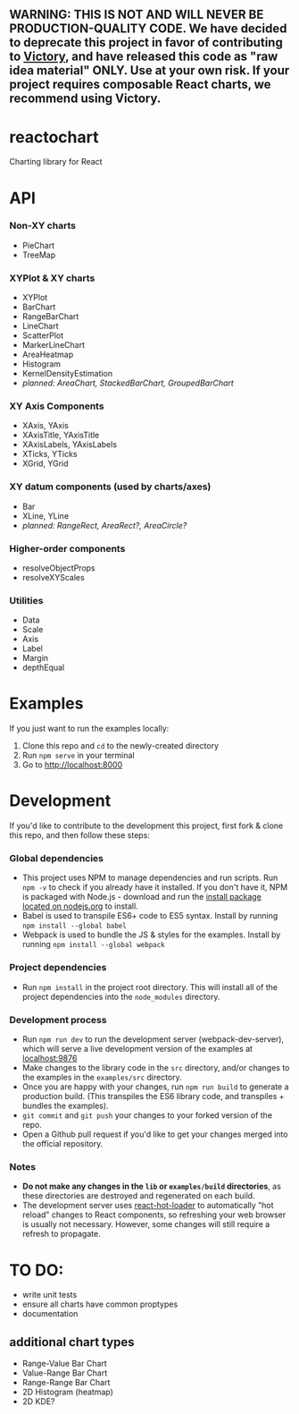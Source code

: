 ## WARNING: THIS IS NOT AND WILL NEVER BE PRODUCTION-QUALITY CODE. We have decided to deprecate this project in favor of contributing to [Victory](https://github.com/FormidableLabs/victory), and have released this code as "raw idea material" ONLY. Use at your own risk. If your project requires composable React charts, we recommend using Victory.

# reactochart
Charting library for React

# API

### Non-XY charts
* PieChart
* TreeMap

### XYPlot & XY charts
* XYPlot
* BarChart
* RangeBarChart
* LineChart
* ScatterPlot
* MarkerLineChart
* AreaHeatmap
* Histogram
* KernelDensityEstimation
* *planned: AreaChart, StackedBarChart, GroupedBarChart*

### XY Axis Components
* XAxis, YAxis
* XAxisTitle, YAxisTitle
* XAxisLabels, YAxisLabels
* XTicks, YTicks
* XGrid, YGrid

### XY datum components (used by charts/axes)
* Bar 
* XLine, YLine
* *planned: RangeRect, AreaRect?, AreaCircle?*

### Higher-order components
* resolveObjectProps
* resolveXYScales

### Utilities
* Data
* Scale
* Axis
* Label
* Margin
* depthEqual


# Examples

If you just want to run the examples locally:

1. Clone this repo and `cd` to the newly-created directory
2. Run `npm serve` in your terminal
3. Go to [http://localhost:8000](http://localhost:8000)

# Development

If you'd like to contribute to the development this project, first fork & clone this repo, and then follow these steps:

### Global dependencies

* This project uses NPM to manage dependencies and run scripts. Run `npm -v` to check if you already have it installed.
If you don't have it, NPM is packaged with Node.js - download and run the
[install package located on nodejs.org](https://nodejs.org/) to install.
* Babel is used to transpile ES6+ code to ES5 syntax. Install by running `npm install --global babel`
* Webpack is used to bundle the JS & styles for the examples. Install by running `npm install --global webpack`

### Project dependencies

* Run `npm install` in the project root directory. This will install all of the project dependencies into the
`node_modules` directory.

### Development process

* Run `npm run dev` to run the development server (webpack-dev-server), which will serve a live development version of
the examples at [localhost:9876](http://localhost:9876)
* Make changes to the library code in the `src` directory, and/or changes to the examples in the `examples/src`
directory.
* Once you are happy with your changes, run `npm run build` to generate a production build. (This transpiles the ES6
library code, and transpiles + bundles the examples).
* `git commit` and `git push` your changes to your forked version of the repo.
* Open a Github pull request if you'd like to get your changes merged into the official repository.

### Notes

* **Do not make any changes in the `lib` or `examples/build` directories**, as these directories are destroyed and
regenerated on each build.
* The development server uses [react-hot-loader](https://github.com/gaearon/react-hot-loader) to automatically
"hot reload" changes to React components, so refreshing your web browser is usually not necessary. However, some
changes will still require a refresh to propagate.

# TO DO:

* write unit tests
* ensure all charts have common proptypes
* documentation

## additional chart types
* Range-Value Bar Chart
* Value-Range Bar Chart
* Range-Range Bar Chart
* 2D Histogram (heatmap)
* 2D KDE?